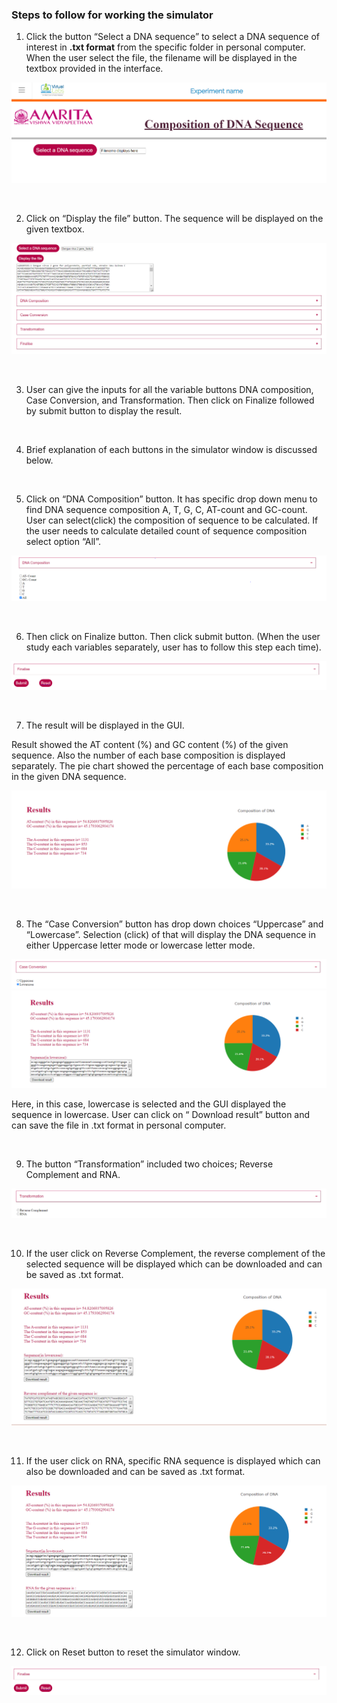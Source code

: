 ### Steps to follow for working the simulator

1.	Click the button “Select a DNA sequence” to select a DNA sequence of interest in **.txt format** from the specific folder in personal computer. When the user select the file, the filename will be displayed in the textbox provided in the interface. 

<center><img src="images/2.png" title="" /></center>

&nbsp; 

2.	Click on “Display the file” button. The sequence will be displayed on the given textbox.

<center><img src="images/3.png" title="" /></center>

&nbsp; 

3.	User can give the inputs for all the variable buttons DNA composition, Case Conversion, and Transformation. Then click on Finalize followed by submit button to display the result. 

&nbsp; 

4.	Brief explanation of each buttons in the simulator window is discussed below. 

&nbsp; 

5.	Click on “DNA Composition” button. It has specific drop down menu to find DNA sequence composition A, T, G, C, AT-count and GC-count. User can select(click) the composition of sequence to be calculated. If the user needs to calculate  detailed count of sequence composition select option “All”. 

<center><img src="images/4.png" title="" /></center>

&nbsp; 

6.	Then click on Finalize button. Then click submit button. (When the user study each variables separately, user has to follow this step each time).

 <center><img src="images/5.png" title="" /></center>

&nbsp; 

7.	The result will be displayed in the GUI. 
 
Result showed the AT content (%) and GC content (%) of the given sequence. Also the number of each base composition is displayed separately. The pie chart showed the percentage of each base composition in the given DNA sequence.

<center><img src="images/6.png" title="" /></center>

&nbsp; 

8.	The “Case Conversion” button has drop down choices “Uppercase” and “Lowercase”. Selection (click) of that will display the DNA sequence in either Uppercase letter mode or lowercase letter mode.
 
 <center><img src="images/7.png" title="" /></center>

 <center><img src="images/8.png" title="" /></center>
 
Here, in this case, lowercase is selected and the GUI displayed the sequence in lowercase. User can click on “ Download result” button and can save the file in .txt format in personal computer.

&nbsp; 

9.	The button “Transformation” included two choices; Reverse Complement and RNA. 
 
<center><img src="images/9.png" title="" /></center>

&nbsp; 

10.	If the user click on Reverse Complement, the reverse complement of the selected sequence will be displayed which can be downloaded and can be saved as .txt format.

<center><img src="images/10.png" title="" /></center>

&nbsp; 
 
11.	If the user click on RNA, specific RNA sequence is displayed which can also be downloaded and can be saved as .txt format.

<center><img src="images/11.png" title="" /></center>

&nbsp; 

12.	Click on Reset button to reset the simulator window. 

<center><img src="images/12.png" title="" /></center>
